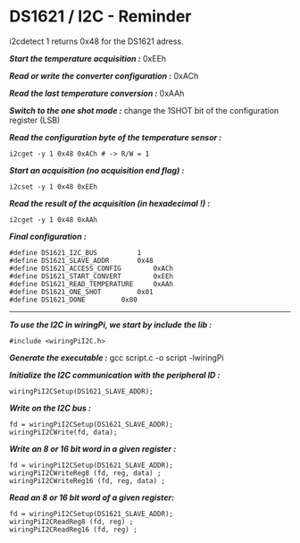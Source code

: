 # DS1621 / I2C - Reminder

i2cdetect 1 returns 0x48 for the DS1621 adress.

___Start the temperature acquisition :___
	0xEEh

___Read or write the converter configuration :___
	0xACh

___Read the last temperature conversion :___
	0xAAh

___Switch to the one shot mode :___
	change the 1SHOT bit of the configuration register (LSB)

___Read the configuration byte of the temperature sensor :___

	i2cget -y 1 0x48 0xACh # -> R/W = 1

___Start an acquisition (no acquisition end flag) :___

	i2cset -y 1 0x48 0xEEh

___Read the result of the acquisition (in hexadecimal !) :___

	i2cget -y 1 0x48 0xAAh
	
___Final configuration :___

    #define DS1621_I2C_BUS			1
    #define DS1621_SLAVE_ADDR		0x48
    #define DS1621_ACCESS_CONFIG		0xACh
    #define DS1621_START_CONVERT		0xEEh
    #define DS1621_READ_TEMPERATURE		0xAAh
    #define DS1621_ONE_SHOT			0x01
    #define DS1621_DONE			0x80

***

___To use the I2C in wiringPi, we start by include the lib :___

	#include <wiringPiI2C.h>

___Generate the executable :___
	gcc script.c -o script -lwiringPi

___Initialize the I2C communication with the peripheral ID :___

	wiringPiI2CSetup(DS1621_SLAVE_ADDR);

___Write on the I2C bus :___

	fd = wiringPiI2CSetup(DS1621_SLAVE_ADDR);
	wiringPiI2CWrite(fd, data);

___Write an 8 or 16 bit word in a given register :___

	fd = wiringPiI2CSetup(DS1621_SLAVE_ADDR);
	wiringPiI2CWriteReg8 (fd, reg, data) ;
	wiringPiI2CWriteReg16 (fd, reg, data) ;

___Read an 8 or 16 bit word of a given register:___

	fd = wiringPiI2CSetup(DS1621_SLAVE_ADDR);
	wiringPiI2CReadReg8 (fd, reg) ;
	wiringPiI2CReadReg16 (fd, reg) ;
